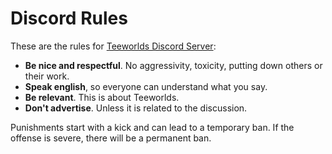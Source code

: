 # Discord Rules

These are the rules for [Teeworlds Discord Server](https://discord.com/invite/teeworlds):

- **Be nice and respectful**. No aggressivity, toxicity, putting down others or their work.
- **Speak english**, so everyone can understand what you say.
- **Be relevant**. This is about Teeworlds.
- **Don't advertise**. Unless it is related to the discussion.

Punishments start with a kick and can lead to a temporary ban. If the offense is severe, there will be a permanent ban.